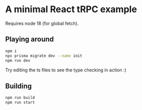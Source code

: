 # A minimal React tRPC example

Requires node 18 (for global fetch).

## Playing around

```bash
npm i
npx prisma migrate dev --name init
npm run dev
```

Try editing the ts files to see the type checking in action :)

## Building

```bash
npm run build
npm run start
```

